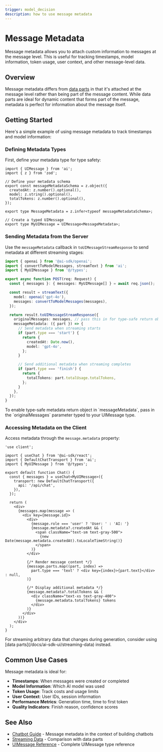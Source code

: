 ```yaml
---
trigger: model_decision
description: how to use message metadata
---
```


# Message Metadata

Message metadata allows you to attach custom information to messages at the message level. This is useful for tracking timestamps, model information, token usage, user context, and other message-level data.

## Overview

Message metadata differs from [data parts](/docs/ai-sdk-ui/streaming-data) in that it's attached at the message level rather than being part of the message content. While data parts are ideal for dynamic content that forms part of the message, metadata is perfect for information about the message itself.

## Getting Started

Here's a simple example of using message metadata to track timestamps and model information:

### Defining Metadata Types

First, define your metadata type for type safety:

```tsx filename="app/types.ts"
import { UIMessage } from 'ai';
import { z } from 'zod';

// Define your metadata schema
export const messageMetadataSchema = z.object({
  createdAt: z.number().optional(),
  model: z.string().optional(),
  totalTokens: z.number().optional(),
});

export type MessageMetadata = z.infer<typeof messageMetadataSchema>;

// Create a typed UIMessage
export type MyUIMessage = UIMessage<MessageMetadata>;
```

### Sending Metadata from the Server

Use the `messageMetadata` callback in `toUIMessageStreamResponse` to send metadata at different streaming stages:

```ts filename="app/api/chat/route.ts" highlight="11-20"
import { openai } from '@ai-sdk/openai';
import { convertToModelMessages, streamText } from 'ai';
import { MyUIMessage } from '@/types';

export async function POST(req: Request) {
  const { messages }: { messages: MyUIMessage[] } = await req.json();

  const result = streamText({
    model: openai('gpt-4o'),
    messages: convertToModelMessages(messages),
  });

  return result.toUIMessageStreamResponse({
    originalMessages: messages, // pass this in for type-safe return objects
    messageMetadata: ({ part }) => {
      // Send metadata when streaming starts
      if (part.type === 'start') {
        return {
          createdAt: Date.now(),
          model: 'gpt-4o',
        };
      }

      // Send additional metadata when streaming completes
      if (part.type === 'finish') {
        return {
          totalTokens: part.totalUsage.totalTokens,
        };
      }
    },
  });
}
```

<Note>
  To enable type-safe metadata return object in `messageMetadata`, pass in the
  `originalMessages` parameter typed to your UIMessage type.
</Note>

### Accessing Metadata on the Client

Access metadata through the `message.metadata` property:

```tsx filename="app/page.tsx" highlight="8,18-23"
'use client';

import { useChat } from '@ai-sdk/react';
import { DefaultChatTransport } from 'ai';
import { MyUIMessage } from '@/types';

export default function Chat() {
  const { messages } = useChat<MyUIMessage>({
    transport: new DefaultChatTransport({
      api: '/api/chat',
    }),
  });

  return (
    <div>
      {messages.map(message => (
        <div key={message.id}>
          <div>
            {message.role === 'user' ? 'User: ' : 'AI: '}
            {message.metadata?.createdAt && (
              <span className="text-sm text-gray-500">
                {new Date(message.metadata.createdAt).toLocaleTimeString()}
              </span>
            )}
          </div>

          {/* Render message content */}
          {message.parts.map((part, index) =>
            part.type === 'text' ? <div key={index}>{part.text}</div> : null,
          )}

          {/* Display additional metadata */}
          {message.metadata?.totalTokens && (
            <div className="text-xs text-gray-400">
              {message.metadata.totalTokens} tokens
            </div>
          )}
        </div>
      ))}
    </div>
  );
}
```

<Note>
  For streaming arbitrary data that changes during generation, consider using
  [data parts](/docs/ai-sdk-ui/streaming-data) instead.
</Note>

## Common Use Cases

Message metadata is ideal for:

- **Timestamps**: When messages were created or completed
- **Model Information**: Which AI model was used
- **Token Usage**: Track costs and usage limits
- **User Context**: User IDs, session information
- **Performance Metrics**: Generation time, time to first token
- **Quality Indicators**: Finish reason, confidence scores

## See Also

- [Chatbot Guide](/docs/ai-sdk-ui/chatbot#message-metadata) - Message metadata in the context of building chatbots
- [Streaming Data](/docs/ai-sdk-ui/streaming-data#message-metadata-vs-data-parts) - Comparison with data parts
- [UIMessage Reference](/docs/reference/ai-sdk-core/ui-message) - Complete UIMessage type reference

